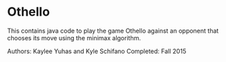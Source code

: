 # Othello
This contains java code to play the game Othello against an opponent that chooses its move using the minimax algorithm.

Authors: Kaylee Yuhas and Kyle Schifano
Completed: Fall 2015
